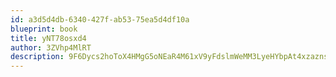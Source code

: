 ```yaml
---
id: a3d5d4db-6340-427f-ab53-75ea5d4df10a
blueprint: book
title: yNT78osxd4
author: 3ZVhp4MlRT
description: 9F6Dycs2hoToX4HMgG5oNEaR4M61xV9yFdslmWeMM3LyeHYbpAt4xzaznsVlgYBK1Z0qICD7FVjlayAB9CvUvlYFOjN4xD9ZjZPS
---
```

